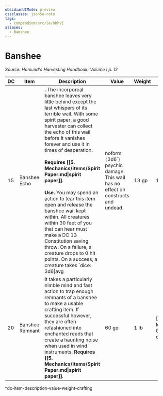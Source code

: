```yaml
---
obsidianUIMode: preview
cssclasses: json5e-note
tags:
  - compendium/src/5e/hhhvi
aliases:
  - Banshee
---
```

# Banshee
*Source: Hamund's Harvesting Handbook: Volume I p. 12* 

| DC | Item | Description | Value | Weight | Crafting |
|----|------|-------------|-------|--------|----------|
| 15 | Banshee Echo | **.** The incorporeal banshee leaves very little behind except the last whispers of its terrible wail. With some spirit paper, a good harvester can collect the echo of this wail before it vanishes forever and use it in times of desperation.<br /><br />**Requires [[5. Mechanics/Items/Spirit Paper.md\|spirit paper]].**<br /><br />**Use.** You may spend an action to tear this item open and release the banshee wail kept within. All creatures within 30 feet of you that can hear must make a DC 13 Constitution saving throw. On a failure, a creature drops to 0 hit points. On a success, a creature takes `dice: 3d6\|avg|noform` (`3d6`) psychic damage. This wail has no effect on constructs and undead. | 13 gp | 1 lb | — |
| 20 | Banshee Remnant | It takes a particularly nimble mind and fast action to trap enough remnants of a banshee to make a usable crafting item. If successful however, they are often refashioned into enchanted reeds that create a haunting noise when used in wind instruments. **Requires [[5. Mechanics/Items/Spirit Paper.md\|spirit paper]].** | 60 gp | 1 lb | [[5. Mechanics/Items/Pipes Of Haunting.md\|Pipes of Haunting]] |
^dc-item-description-value-weight-crafting

